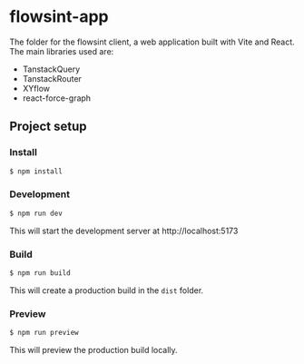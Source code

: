 # flowsint-app

The folder for the flowsint client, a web application built with Vite and React. The main libraries used are:

- TanstackQuery
- TanstackRouter
- XYflow
- react-force-graph

## Project setup

### Install

```bash
$ npm install
```

### Development

```bash
$ npm run dev
```

This will start the development server at http://localhost:5173

### Build

```bash
$ npm run build
```

This will create a production build in the `dist` folder.

### Preview

```bash
$ npm run preview
```

This will preview the production build locally.
